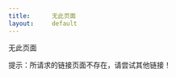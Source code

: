 ```yaml
---
title:      无此页面
layout:     default
---
```


<span class="article-title">无此页面</span>

提示：所请求的链接页面不存在，请尝试其他链接！